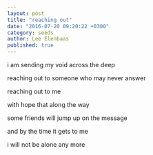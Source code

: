 ```yaml
---
layout: post
title: "reaching out"
date: "2016-07-20 09:20:22 +0300"
category: seeds
author: Lee Elenbaas
published: true
---
```

i am sending my void across the deep

reaching out to someone who may never answer

reaching out to me

with hope that along the way

some friends will jump up on the message

and by the time it gets to me

i will not be alone any more
